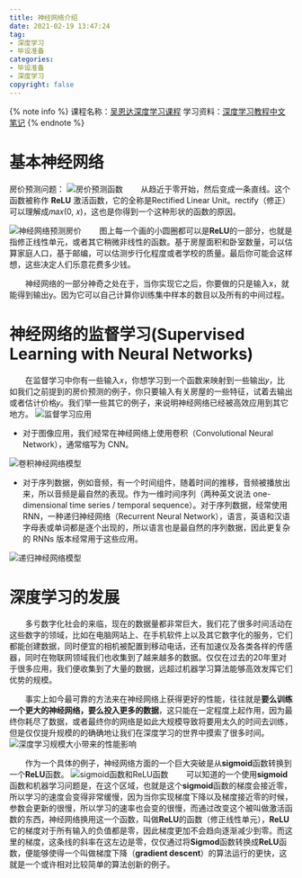 ```yaml
---
title: 神经网络介绍
date: 2021-02-19 13:47:24
tag:
- 深度学习
- 毕设准备
categories:
- 毕设准备
- 深度学习
copyright: false
---
```

{% note info %}
课程名称：[吴恩达深度学习课程](https://www.bilibili.com/video/BV164411m79z)
学习资料：[深度学习教程中文笔记](http://file.panjiangtao.cn/Deeplearning%E6%B7%B1%E5%BA%A6%E5%AD%A6%E4%B9%A0%E7%AC%94%E8%AE%B0v5.71.pdf)
{% endnote %}
# 基本神经网络
房价预测问题：
![房价预测函数](3fe6da26014467243e3d499569be3675.png)
　　从趋近于零开始，然后变成一条直线。这个函数被称作 **ReLU** 激活函数，它的全称是Rectified Linear Unit。rectify（修正）可以理解成𝑚𝑎𝑥(0, 𝑥)，这也是你得到一个这种形状的函数的原因。
<!-- more -->

![神经网络预测房价](7a0e0d40f4ba80a0466f0bd7aa9f8537.png)
　　图上每一个画的小圆圈都可以是**ReLU**的一部分，也就是指修正线性单元，或者其它稍微非线性的函数。基于房屋面积和卧室数量，可以估算家庭人口，基于邮编，可以估测步行化程度或者学校的质量。最后你可能会这样想，这些决定人们乐意花费多少钱。

　　神经网络的一部分神奇之处在于，当你实现它之后，你要做的只是输入x，就能得到输出y。因为它可以自己计算你训练集中样本的数目以及所有的中间过程。

# 神经网络的监督学习(Supervised Learning with Neural Networks)
　　在监督学习中你有一些输入𝑥，你想学习到一个函数来映射到一些输出𝑦，比如我们之前提到的房价预测的例子，你只要输入有关房屋的一些特征，试着去输出或者估计价格𝑦。我们举一些其它的例子，来说明神经网络已经被高效应用到其它地方。
![监督学习应用](QQ截图20210219142516.jpg)
* 对于图像应用，我们经常在神经网络上使用卷积（Convolutional Neural Network），通常缩写为 CNN。

![卷积神经网络模型](1bebe0ac41715ef8132f2d802968495c.png)
* 对于序列数据，例如音频，有一个时间组件，随着时间的推移，音频被播放出来，所以音频是最自然的表现。作为一维时间序列（两种英文说法 one-dimensional time series / temporal sequence）。对于序列数据，经常使用 RNN，一种递归神经网络（Recurrent Neural Network），语言，英语和汉语字母表或单词都是逐个出现的，所以语言也是最自然的序列数据，因此更复杂的 RNNs 版本经常用于这些应用。

![递归神经网络模型](4656617e30e7ad44490fe605b2e49e56.png)

# 深度学习的发展
　　多亏数字化社会的来临，现在的数据量都非常巨大，我们花了很多时间活动在这些数字的领域，比如在电脑网站上、在手机软件上以及其它数字化的服务，它们都能创建数据，同时便宜的相机被配置到移动电话，还有加速仪及各类各样的传感器，同时在物联网领域我们也收集到了越来越多的数据。仅仅在过去的20年里对于很多应用，我们便收集到了大量的数据，远超过机器学习算法能够高效发挥它们优势的规模。

　　事实上如今最可靠的方法来在神经网络上获得更好的性能，往往就是**要么训练一个更大的神经网络，要么投入更多的数据**，这只能在一定程度上起作用，因为最终你耗尽了数据，或者最终你的网络是如此大规模导致将要用太久的时间去训练，但是仅仅提升规模的的确确地让我们在深度学习的世界中摸索了很多时间。
![深度学习规模大小带来的性能影响](2b14edfcb21235115fca05879f8d9de2.png)

　　作为一个具体的例子，神经网络方面的一个巨大突破是从**sigmoid**函数转换到一个**ReLU**函数。
![sigmoid函数和ReLU函数](1a3d288dc243ca9c5a70a69799180c4a.png)
　　可以知道的一个使用**sigmoid**函数和机器学习问题是，在这个区域，也就是这个**sigmoid**函数的梯度会接近零，所以学习的速度会变得非常缓慢，因为当你实现梯度下降以及梯度接近零的时候，参数会更新的很慢，所以学习的速率也会变的很慢，而通过改变这个被叫做激活函数的东西，神经网络换用这一个函数，叫做**ReLU**的函数（修正线性单元），**ReLU**它的梯度对于所有输入的负值都是零，因此梯度更加不会趋向逐渐减少到零。而这里的梯度，这条线的斜率在这左边是零，仅仅通过将**Sigmod**函数转换成**ReLU**函数，便能够使得一个叫做梯度下降（**gradient descent**）的算法运行的更快，这就是一个或许相对比较简单的算法创新的例子。